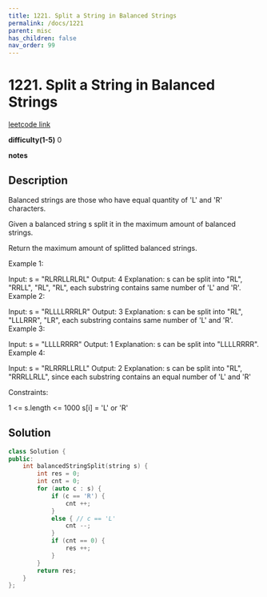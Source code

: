 ```yaml
---
title: 1221. Split a String in Balanced Strings
permalink: /docs/1221
parent: misc
has_children: false
nav_order: 99
---
```

# 1221. Split a String in Balanced Strings
[leetcode link](https://leetcode.com/problems/split-a-string-in-balanced-strings/)

**difficulty(1-5)** 
0

**notes** 

## Description
Balanced strings are those who have equal quantity of 'L' and 'R' characters.

Given a balanced string s split it in the maximum amount of balanced strings.

Return the maximum amount of splitted balanced strings.

 

Example 1:

Input: s = "RLRRLLRLRL"
Output: 4
Explanation: s can be split into "RL", "RRLL", "RL", "RL", each substring contains same number of 'L' and 'R'.
Example 2:

Input: s = "RLLLLRRRLR"
Output: 3
Explanation: s can be split into "RL", "LLLRRR", "LR", each substring contains same number of 'L' and 'R'.
Example 3:

Input: s = "LLLLRRRR"
Output: 1
Explanation: s can be split into "LLLLRRRR".
Example 4:

Input: s = "RLRRRLLRLL"
Output: 2
Explanation: s can be split into "RL", "RRRLLRLL", since each substring contains an equal number of 'L' and 'R'
 

Constraints:

1 <= s.length <= 1000
s[i] = 'L' or 'R'

## Solution
```c++
class Solution {
public:
    int balancedStringSplit(string s) {
        int res = 0;
        int cnt = 0;
        for (auto c : s) {
            if (c == 'R') {
                cnt ++;
            }
            else { // c == 'L'
                cnt --;
            }
            if (cnt == 0) {
                res ++;
            }
        }
        return res;
    }
};
```

<!-- 
Default label
{: .label }

Blue label
{: .label .label-blue }

Stable
{: .label .label-green }

New release
{: .label .label-purple }

Coming soon
{: .label .label-yellow }

Deprecated
{: .label .label-red } -->
